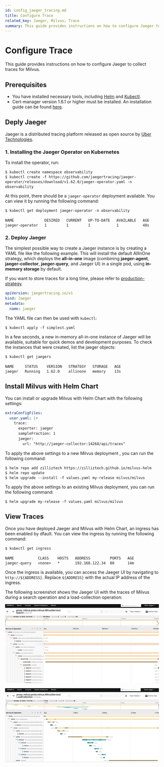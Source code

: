 ```yaml
---
id: config_jaeger_tracing.md
title: Configure Trace
related_key: Jaeger, Milvus, Trace
summary: This guide provides instructions on how to configure Jaeger to collect traces for Milvus.
---
```


# Configure Trace

This guide provides instructions on how to configure Jaeger to collect traces for Milvus.

## Prerequisites

- You have installed necessary tools, including [Helm](https://helm.sh/docs/intro/install/) and [Kubectl](https://kubernetes.io/docs/tasks/tools/).
- Cert-manager version 1.6.1 or higher must be installed. An installation guide can be found [here](https://cert-manager.io/v1.6-docs/installation/#default-static-install).

## Deply Jaeger

Jaeger is a distributed tracing platform released as open source by [Uber Technologies](http://uber.github.io/).

### 1. Installing the Jaeger Operator on Kubernetes

To install the operator, run:

```shell
$ kubectl create namespace observability
$ kubectl create -f https://github.com/jaegertracing/jaeger-operator/releases/download/v1.62.0/jaeger-operator.yaml -n observability
```

At this point, there should be a `jaeger-operator` deployment available. You can view it by running the following command:

```shell
$ kubectl get deployment jaeger-operator -n observability

NAME              DESIRED   CURRENT   UP-TO-DATE   AVAILABLE   AGE
jaeger-operator   1         1         1            1           48s
```

### 2. Deploy Jaeger

The simplest possible way to create a Jaeger instance is by creating a YAML file like the following example. This will install the default AllInOne strategy, which deploys the **all-in-one** image (combining **jaeger-agent**, **jaeger-collector**, **jaeger-query**, and Jaeger UI) in a single pod, using **in-memory storage** by default.

If you want to store traces for a long time, please refer to [production-strategy](https://www.jaegertracing.io/docs/1.62/operator/#production-strategy).

```yaml
apiVersion: jaegertracing.io/v1
kind: Jaeger
metadata:
  name: jaeger
```

The YAML file can then be used with `kubectl`:

```shell
$ kubectl apply -f simplest.yaml
```

In a few seconds, a new in-memory all-in-one instance of Jaeger will be available, suitable for quick demos and development purposes. To check the instances that were created, list the jaeger objects:

```shell
$ kubectl get jaegers

NAME     STATUS    VERSION   STRATEGY   STORAGE   AGE
jaeger   Running   1.62.0    allinone   memory    13s
```

## Install Milvus with Helm Chart

You can install or upgrade Milvus with Helm Chart with the following settings:

```yaml
extraConfigFiles:
  user.yaml: |+
    trace:
      exporter: jaeger
      sampleFraction: 1
      jaeger:
        url: "http://jaeger-collector:14268/api/traces"
```

To apply the above settings to a new Milvus deployment , you can run the following command:

```shell
$ helm repo add zilliztech https://zilliztech.github.io/milvus-helm
$ helm repo update
$ helm upgrade --install -f values.yaml my-release milvus/milvus
```

To apply the above settings to an existing Milvus deployment, you can run the following command:

```shell
$ helm upgrade my-release -f values.yaml milvus/milvus
```

## View Traces

Once you have deployed Jaeger and Milvus with Helm Chart, an ingress has been enabled by dfault. You can view the ingress by running the following command:

```shell
$ kubectl get ingress

NAME           CLASS    HOSTS   ADDRESS         PORTS   AGE
jaeger-query   <none>   *       192.168.122.34  80      14m
```

Once the ingress is available, you can access the Jaeger UI by navigating to `http://${ADDRESS}`. Replace `${ADDRESS}` with the actual IP address of the ingress. 

The following screenshot shows the Jaeger UI with the traces of Milvus during a search operation and a load-collection operation:

![Trace Search Request](../../../assets/jaeger-trace-search.PNG)

![Trace Load Collection Request](../../../assets/jaeger-trace-load.png)

